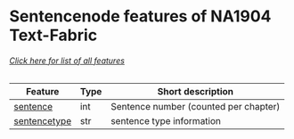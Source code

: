 # Sentencenode features of NA1904 Text-Fabric
###### [Click here for list of all features](home.md)

Feature | Type | Short description
--- | --- | ---
[sentence](sentence.md) | int | Sentence number (counted per chapter)
[sentencetype](sentencetype.md) | str |  sentence type information
